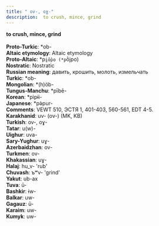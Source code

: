 ```yaml
---
title: " ov-, oɣ-"
description:  to crush, mince, grind
---
```

<strong> to crush, mince, grind</strong><br><br>
<strong>Proto-Turkic</strong>:  *ob-<br>
<strong>Altaic etymology</strong>:  Altaic etymology<br>
<strong> Proto-Altaic</strong>:  *p`i̯ṑpo (*p`ṑjpo)<br>
<strong>Nostratic</strong>:  Nostratic<br>
<strong>Russian meaning</strong>:  давить, крошить, молоть, измельчать<br>
<strong>Turkic</strong>:  *ob-<br>
<strong>Mongolian</strong>:  *(h)öb-<br>
<strong>Tungus-Manchu</strong>:  *pībē-<br>
<strong>Korean</strong>:  *pìpɨ́i-<br>
<strong>Japanese</strong>:  *pǝ̀pur-<br>
<strong>Comments</strong>:  VEWT 510, ЭСТЯ 1, 401-403, 560-561, EDT 4-5.<br>
<strong>Karakhanid</strong>:  uv- (ov-) (MK, KB)<br>
<strong>Turkish</strong>:  ov-, oɣ-<br>
<strong>Tatar</strong>:  u(w)-<br>
<strong>Uighur</strong>:  uva-<br>
<strong>Sary-Yughur</strong>:  uɣ-<br>
<strong>Azerbaidzhan</strong>:  ov-<br>
<strong>Turkmen</strong>:  ov-<br>
<strong>Khakassian</strong>:  uɣ-<br>
<strong>Halaj</strong>:  hu_v- 'rub'<br>
<strong>Chuvash</strong>:  ъʷv- 'grind'<br>
<strong>Yakut</strong>:  ub-ax<br>
<strong>Tuva</strong>:  ū-<br>
<strong>Bashkir</strong>:  ɨw-<br>
<strong>Balkar</strong>:  uw-<br>
<strong>Gagauz</strong>:  ū-<br>
<strong>Karaim</strong>:  uw-<br>
<strong>Kumyk</strong>:  uw-<br>


